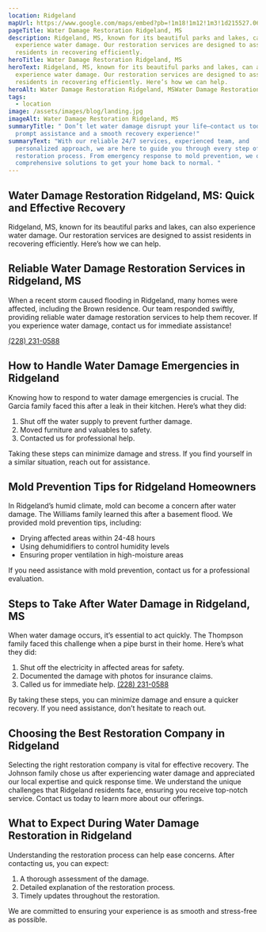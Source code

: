 ```yaml
---
location: Ridgeland
mapUrl: https://www.google.com/maps/embed?pb=!1m18!1m12!1m3!1d215527.06597820323!2d-90.30787985473525!3d32.42959246709436!2m3!1f0!2f0!3f0!3m2!1i1024!2i768!4f13.1!3m3!1m2!1s0x8629d21b5b027191%3A0xfe6590d037a9f228!2sRidgeland%2C%20MS%2C%20USA!5e0!3m2!1sen!2sph!4v1728886805479!5m2!1sen!2sph
pageTitle: Water Damage Restoration Ridgeland, MS
description: Ridgeland, MS, known for its beautiful parks and lakes, can also
  experience water damage. Our restoration services are designed to assist
  residents in recovering efficiently.
heroTitle: Water Damage Restoration Ridgeland, MS
heroText: Ridgeland, MS, known for its beautiful parks and lakes, can also
  experience water damage. Our restoration services are designed to assist
  residents in recovering efficiently. Here’s how we can help.
heroAlt: Water Damage Restoration Ridgeland, MSWater Damage Restoration Ridgeland, MS
tags:
  - location
image: /assets/images/blog/landing.jpg
imageAlt: Water Damage Restoration Ridgeland, MS
summaryTitle: " Don’t let water damage disrupt your life—contact us today for
  prompt assistance and a smooth recovery experience!"
summaryText: "With our reliable 24/7 services, experienced team, and
  personalized approach, we are here to guide you through every step of the
  restoration process. From emergency response to mold prevention, we offer
  comprehensive solutions to get your home back to normal. "
---
```

## Water Damage Restoration Ridgeland, MS: Quick and Effective Recovery

Ridgeland, MS, known for its beautiful parks and lakes, can also experience water damage. Our restoration services are designed to assist residents in recovering efficiently. Here’s how we can help.

## Reliable Water Damage Restoration Services in Ridgeland, MS

When a recent storm caused flooding in Ridgeland, many homes were affected, including the Brown residence. Our team responded swiftly, providing reliable water damage restoration services to help them recover. If you experience water damage, contact us for immediate assistance! 

[(228) 231-0588](tel:2282310588)

## How to Handle Water Damage Emergencies in Ridgeland

Knowing how to respond to water damage emergencies is crucial. The Garcia family faced this after a leak in their kitchen. Here’s what they did:

1. Shut off the water supply to prevent further damage.
2. Moved furniture and valuables to safety.
3. Contacted us for professional help.

Taking these steps can minimize damage and stress. If you find yourself in a similar situation, reach out for assistance.

## Mold Prevention Tips for Ridgeland Homeowners

In Ridgeland’s humid climate, mold can become a concern after water damage. The Williams family learned this after a basement flood. We provided mold prevention tips, including:

* Drying affected areas within 24-48 hours
* Using dehumidifiers to control humidity levels
* Ensuring proper ventilation in high-moisture areas

If you need assistance with mold prevention, contact us for a professional evaluation.

## Steps to Take After Water Damage in Ridgeland, MS

When water damage occurs, it’s essential to act quickly. The Thompson family faced this challenge when a pipe burst in their home. Here’s what they did:

1. Shut off the electricity in affected areas for safety.
2. Documented the damage with photos for insurance claims.
3. Called us for immediate help. [(228) 231-0588](tel:2282310588)


By taking these steps, you can minimize damage and ensure a quicker recovery. If you need assistance, don’t hesitate to reach out.

## Choosing the Best Restoration Company in Ridgeland

Selecting the right restoration company is vital for effective recovery. The Johnson family chose us after experiencing water damage and appreciated our local expertise and quick response time. We understand the unique challenges that Ridgeland residents face, ensuring you receive top-notch service. Contact us today to learn more about our offerings.

## What to Expect During Water Damage Restoration in Ridgeland

Understanding the restoration process can help ease concerns. After contacting us, you can expect:

1. A thorough assessment of the damage.
2. Detailed explanation of the restoration process.
3. Timely updates throughout the restoration.

We are committed to ensuring your experience is as smooth and stress-free as possible.
